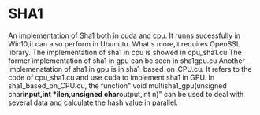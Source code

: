 # SHA1
An implementation of Sha1 both in cuda and cpu. It runns sucessfully in Win10,it can also perform in Ubunutu.
What's more,it requires OpenSSL library.
The implementation of sha1 in cpu is showed in cpu_sha1.cu
The former implementation of sha1 in gpu can be seen in sha1gpu.cu
Another implemenatation of sha1 in gpu is in sha1_based_on_CPU.cu. It refers to the code of cpu_sha1.cu and use cuda to implement sha1 in GPU.
In sha1_based_pn_CPU.cu, the function" void multisha1_gpu(unsigned char**input,int *ilen,unsigned char**output,int n)" can be used to deal with several data and calculate the hash value in parallel.
